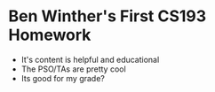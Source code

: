 # Ben Winther's First CS193 Homework #
- It's content is helpful and educational
- The PSO/TAs are pretty cool
- Its good for my grade?
